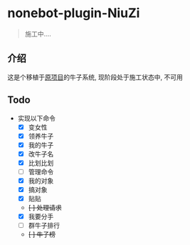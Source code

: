 # nonebot-plugin-NiuZi

> 施工中....

## 介绍

这是个移植于[原项目](https://github.com/Micalhl/NiuZi)的牛子系统, 现阶段处于施工状态中, 不可用

## Todo

- 实现以下命令
	- [x] 变女性
	- [x] 领养牛子
	- [X] 我的牛子
	- [X] 改牛子名
	- [X] 比划比划
	- [ ] 管理命令
	- [x] 我的对象
	- [x] 搞对象
	- [x] 贴贴
	- ~~[ ] 处理请求~~
	- [x] 我要分手
	- [ ] 群牛子排行
	- ~~[ ] 牛子榜~~




